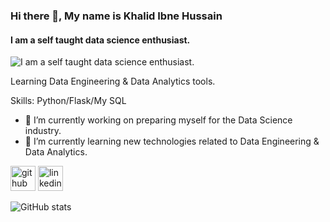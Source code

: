 ### Hi there 👋, My name is Khalid Ibne Hussain
#### I am a self taught data science enthusiast.
![I am a self taught data science enthusiast.](https://media-exp1.licdn.com/dms/image/C5616AQHtrd0iu5Pvdg/profile-displaybackgroundimage-shrink_200_800/0/1660540612099?e=1666224000&v=beta&t=VE5KvZ15_C5_S-PB4p9OWjQ8ECtHp4ROPSfLS7gPxQA)

Learning Data Engineering & Data Analytics tools.

Skills: Python/Flask/My SQL

- 🔭 I’m currently working on preparing myself for the Data Science industry. 
- 🌱 I’m currently learning new technologies related to Data Engineering & Data Analytics. 


[<img src='https://cdn.jsdelivr.net/npm/simple-icons@3.0.1/icons/github.svg' alt='github' height='40'>](https://github.com/khalid-Ibne-Hussain)  [<img src='https://cdn.jsdelivr.net/npm/simple-icons@3.0.1/icons/linkedin.svg' alt='linkedin' height='40'>](https://www.linkedin.com/in/https://www.linkedin.com/in/khalid-tuhin/)  

![GitHub stats](https://github-readme-stats.vercel.app/api?username=khalid-Ibne-Hussain&show_icons=true)  

